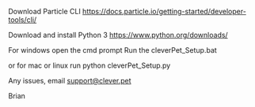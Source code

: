 Download Particle CLI 
https://docs.particle.io/getting-started/developer-tools/cli/

Download and install Python 3 
https://www.python.org/downloads/

For windows open the cmd prompt
Run the cleverPet_Setup.bat

or for mac or linux run 
python cleverPet_Setup.py

Any issues, email support@clever.pet

Brian